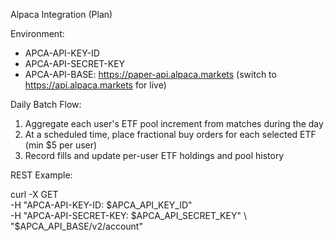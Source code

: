 Alpaca Integration (Plan)

Environment:
- APCA-API-KEY-ID
- APCA-API-SECRET-KEY
- APCA-API-BASE: https://paper-api.alpaca.markets (switch to https://api.alpaca.markets for live)

Daily Batch Flow:
1) Aggregate each user's ETF pool increment from matches during the day
2) At a scheduled time, place fractional buy orders for each selected ETF (min $5 per user)
3) Record fills and update per-user ETF holdings and pool history

REST Example:

curl -X GET \
  -H "APCA-API-KEY-ID: $APCA_API_KEY_ID" \
  -H "APCA-API-SECRET-KEY: $APCA_API_SECRET_KEY" \
  "$APCA_API_BASE/v2/account"


